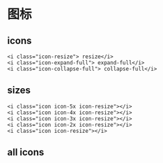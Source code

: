 # 图标

## icons

```html:example: flex flex-wrap gap-3
<i class="icon-resize"> resize</i>
<i class="icon-expand-full"> expand-full</i>
<i class="icon-collapse-full"> collapse-full</i>
```

## sizes

```html:example: flex gap-3
<i class="icon icon-5x icon-resize"></i>
<i class="icon icon-4x icon-resize"></i>
<i class="icon icon-3x icon-resize"></i>
<i class="icon icon-2x icon-resize"></i>
<i class="icon icon-resize"></i>
```
## all icons

<ul id="iconsExample" class="flex flex-wrap gap-y-3 justify-between"></ul>
